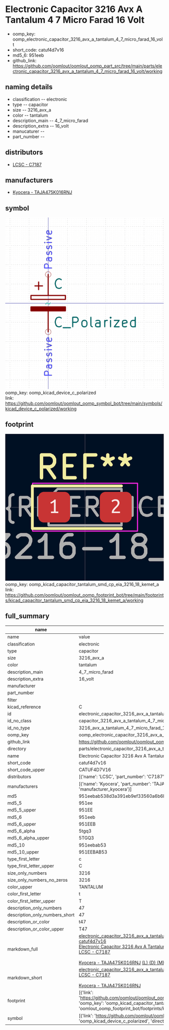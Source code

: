 # Electronic Capacitor 3216 Avx A Tantalum 4 7 Micro Farad 16 Volt

  
* oomp_key: oomp_electronic_capacitor_3216_avx_a_tantalum_4_7_micro_farad_16_volt 
* short_code: catuf4d7v16
* md5_6: 951eeb  
* github_link: https://github.com/oomlout/oomlout_oomp_part_src/tree/main/parts/electronic_capacitor_3216_avx_a_tantalum_4_7_micro_farad_16_volt/working  
## naming details
* classification -- electronic
* type -- capacitor
* size -- 3216_avx_a
* color -- tantalum
* description_main -- 4_7_micro_farad
* description_extra -- 16_volt
* manucaturer -- 
* part_number -- 

## distributors
* [LCSC - C7187](https://lcsc.com/product-detail/C7187.html)   

## manufacturers
* [Kyocera - TAJA475K016RNJ](https://search.kyocera-avx.com/search/TAJA475K016RNJ)  

## symbol

![](symbol/0/working/working_600.png)  
oomp_key: oomp_kicad_device_c_polarized  
link: https://github.com/oomlout/oomlout_oomp_symbol_bot/tree/main/symbols/kicad_device_c_polarized/working  

## footprint

![](footprint/0/working/working_600.png)  
oomp_key: oomp_kicad_capacitor_tantalum_smd_cp_eia_3216_18_kemet_a  
link: https://github.com/oomlout/oomlout_oomp_footprint_bot/tree/main/footprints/kicad_capacitor_tantalum_smd_cp_eia_3216_18_kemet_a/working  

## full_summary
| name | value | 
| --- | --- | 
| name | value | 
| classification | electronic | 
| type | capacitor | 
| size | 3216_avx_a | 
| color | tantalum | 
| description_main | 4_7_micro_farad | 
| description_extra | 16_volt | 
| manufacturer |  | 
| part_number |  | 
| filter |  | 
| kicad_reference | C | 
| id | electronic_capacitor_3216_avx_a_tantalum_4_7_micro_farad_16_volt | 
| id_no_class | capacitor_3216_avx_a_tantalum_4_7_micro_farad_16_volt | 
| id_no_type | 3216_avx_a_tantalum_4_7_micro_farad_16_volt | 
| oomp_key | oomp_electronic_capacitor_3216_avx_a_tantalum_4_7_micro_farad_16_volt | 
| github_link | https://github.com/oomlout/oomlout_oomp_part_src/tree/main/parts/electronic_capacitor_3216_avx_a_tantalum_4_7_micro_farad_16_volt/working | 
| directory | parts/electronic_capacitor_3216_avx_a_tantalum_4_7_micro_farad_16_volt | 
| name | Electronic Capacitor 3216 Avx A Tantalum 4 7 Micro Farad 16 Volt | 
| short_code | catuf4d7v16 | 
| short_code_upper | CATUF4D7V16 | 
| distributors | [{'name': 'LCSC', 'part_number': 'C7187', 'link': 'https://lcsc.com/product-detail/C7187.html', 'id': 'distributor_lcsc'}] | 
| manufacturers | [{'name': 'Kyocera', 'part_number': 'TAJA475K016RNJ', 'link': 'https://search.kyocera-avx.com/search/TAJA475K016RNJ', 'id': 'manufacturer_kyocera'}] | 
| md5 | 951eebab538d3a391eb9ef33560a6b6b | 
| md5_5 | 951ee | 
| md5_5_upper | 951EE | 
| md5_6 | 951eeb | 
| md5_6_upper | 951EEB | 
| md5_6_alpha | 5tgq3 | 
| md5_6_alpha_upper | 5TGQ3 | 
| md5_10 | 951eebab53 | 
| md5_10_upper | 951EEBAB53 | 
| type_first_letter | c | 
| type_first_letter_upper | C | 
| size_only_numbers | 3216 | 
| size_only_numbers_no_zeros | 3216 | 
| color_upper | TANTALUM | 
| color_first_letter | t | 
| color_first_letter_upper | T | 
| description_only_numbers | 47 | 
| description_only_numbers_short | 47 | 
| description_or_color | t47 | 
| description_or_color_upper | T47 | 
| markdown_full | [electronic_capacitor_3216_avx_a_tantalum_4_7_micro_farad_16_volt](https://github.com/oomlout/oomlout_oomp_part_src/tree/main/parts/electronic_capacitor_3216_avx_a_tantalum_4_7_micro_farad_16_volt/working)<br>[catuf4d7v16](https://github.com/oomlout/oomlout_oomp_part_src/tree/main/parts/electronic_capacitor_3216_avx_a_tantalum_4_7_micro_farad_16_volt/working)<br>[Electronic Capacitor 3216 Avx A Tantalum 4 7 Micro Farad 16 Volt](https://github.com/oomlout/oomlout_oomp_part_src/tree/main/parts/electronic_capacitor_3216_avx_a_tantalum_4_7_micro_farad_16_volt/working)<br>[LCSC - C7187<br>](https://lcsc.com/product-detail/C7187.html)<br>[Kyocera - TAJA475K016RNJ](https://search.kyocera-avx.com/search/TAJA475K016RNJ) [(L)  ](https://www.lcsc.com/search?q=TAJA475K016RNJ)[(D)  ](https://www.digikey.com/en/products?keywords=TAJA475K016RNJ)[(M)  ](https://www.mouser.com/Search/Refine?Keyword=TAJA475K016RNJ)[(N)  ](https://www.newark.com/search?st=TAJA475K016RNJ)[(SZ)  ](https://so.szlcsc.com/global.html?k=TAJA475K016RNJ)<br> | 
| markdown_short | [electronic_capacitor_3216_avx_a_tantalum_4_7_micro_farad_16_volt](https://github.com/oomlout/oomlout_oomp_part_src/tree/main/parts/electronic_capacitor_3216_avx_a_tantalum_4_7_micro_farad_16_volt/working)<br>[LCSC - C7187<br>](https://lcsc.com/product-detail/C7187.html)<br>[Kyocera - TAJA475K016RNJ](https://search.kyocera-avx.com/search/TAJA475K016RNJ) | 
| footprint | [{'link': 'https://github.com/oomlout/oomlout_oomp_footprint_bot/tree/main/foootprntss/kicad_capacitor_tantalum_smd_cp_eia_3216_18_kemet_a', 'oomp_key': 'oomp_kicad_capacitor_tantalum_smd_cp_eia_3216_18_kemet_a', 'directory': 'oomlout_oomp_footprint_bot/footprints/kicad_capacitor_tantalum_smd_cp_eia_3216_18_kemet_a//working/working.kicad_mod'}] | 
| symbol | [{'link': 'https://github.com/oomlout/oomlout_oomp_symbol_bot/tree/main/symbols/kicad_device_c_polarized', 'oomp_key': 'oomp_kicad_device_c_polarized', 'directory': 'oomlout_oomp_symbol_bot/symbols/kicad_device_c_polarized//working/working.kicad_sym'}] | 
